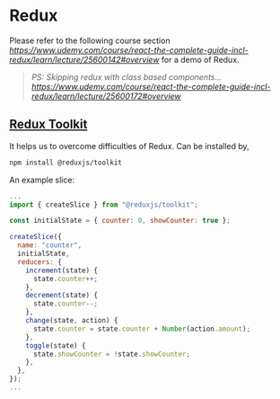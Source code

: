 # Redux
Please refer to the following course section *https://www.udemy.com/course/react-the-complete-guide-incl-redux/learn/lecture/25600142#overview* for a demo of Redux.

> *PS: Skipping redux with class based components... https://www.udemy.com/course/react-the-complete-guide-incl-redux/learn/lecture/25600172#overview*

## [Redux Toolkit](https://redux-toolkit.js.org/)
It helps us to overcome difficulties of Redux. Can be installed by,
```bash
npm install @reduxjs/toolkit
```
An example slice:
```javascript
...
import { createSlice } from "@reduxjs/toolkit";

const initialState = { counter: 0, showCounter: true };

createSlice({
  name: "counter",
  initialState,
  reducers: {
    increment(state) {
      state.counter++;
    },
    decrement(state) {
      state.counter--;
    },
    change(state, action) {
      state.counter = state.counter + Number(action.amount);
    },
    toggle(state) {
      state.showCounter = !state.showCounter;
    },
  },
});
...
```